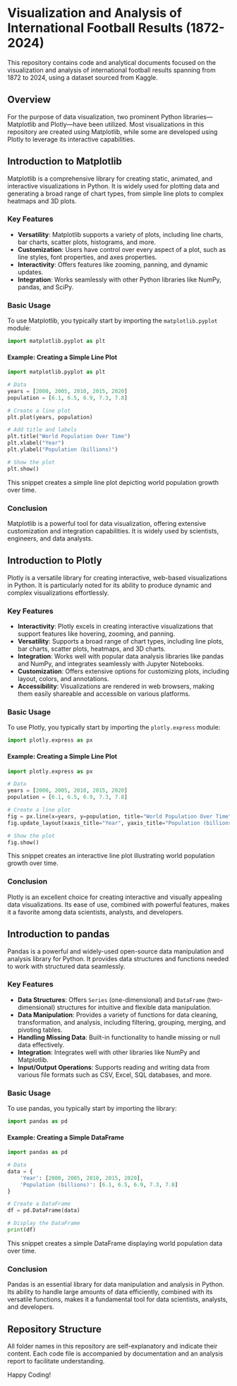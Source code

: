# Visualization and Analysis of International Football Results (1872-2024)

This repository contains code and analytical documents focused on the visualization and analysis of international football results spanning from 1872 to 2024, using a dataset sourced from Kaggle.

## Overview

For the purpose of data visualization, two prominent Python libraries—Matplotlib and Plotly—have been utilized. Most visualizations in this repository are created using Matplotlib, while some are developed using Plotly to leverage its interactive capabilities.

## Introduction to Matplotlib

Matplotlib is a comprehensive library for creating static, animated, and interactive visualizations in Python. It is widely used for plotting data and generating a broad range of chart types, from simple line plots to complex heatmaps and 3D plots.

### Key Features
- **Versatility**: Matplotlib supports a variety of plots, including line charts, bar charts, scatter plots, histograms, and more.
- **Customization**: Users have control over every aspect of a plot, such as line styles, font properties, and axes properties.
- **Interactivity**: Offers features like zooming, panning, and dynamic updates.
- **Integration**: Works seamlessly with other Python libraries like NumPy, pandas, and SciPy.

### Basic Usage
To use Matplotlib, you typically start by importing the `matplotlib.pyplot` module:

```python
import matplotlib.pyplot as plt
```

#### Example: Creating a Simple Line Plot
```python
import matplotlib.pyplot as plt

# Data
years = [2000, 2005, 2010, 2015, 2020]
population = [6.1, 6.5, 6.9, 7.3, 7.8]

# Create a line plot
plt.plot(years, population)

# Add title and labels
plt.title("World Population Over Time")
plt.xlabel("Year")
plt.ylabel("Population (billions)")

# Show the plot
plt.show()
```
This snippet creates a simple line plot depicting world population growth over time.

### Conclusion
Matplotlib is a powerful tool for data visualization, offering extensive customization and integration capabilities. It is widely used by scientists, engineers, and data analysts.

## Introduction to Plotly

Plotly is a versatile library for creating interactive, web-based visualizations in Python. It is particularly noted for its ability to produce dynamic and complex visualizations effortlessly.

### Key Features
- **Interactivity**: Plotly excels in creating interactive visualizations that support features like hovering, zooming, and panning.
- **Versatility**: Supports a broad range of chart types, including line plots, bar charts, scatter plots, heatmaps, and 3D charts.
- **Integration**: Works well with popular data analysis libraries like pandas and NumPy, and integrates seamlessly with Jupyter Notebooks.
- **Customization**: Offers extensive options for customizing plots, including layout, colors, and annotations.
- **Accessibility**: Visualizations are rendered in web browsers, making them easily shareable and accessible on various platforms.

### Basic Usage
To use Plotly, you typically start by importing the `plotly.express` module:

```python
import plotly.express as px
```

#### Example: Creating a Simple Line Plot
```python
import plotly.express as px

# Data
years = [2000, 2005, 2010, 2015, 2020]
population = [6.1, 6.5, 6.9, 7.3, 7.8]

# Create a line plot
fig = px.line(x=years, y=population, title="World Population Over Time")
fig.update_layout(xaxis_title="Year", yaxis_title="Population (billions)")

# Show the plot
fig.show()
```
This snippet creates an interactive line plot illustrating world population growth over time.

### Conclusion
Plotly is an excellent choice for creating interactive and visually appealing data visualizations. Its ease of use, combined with powerful features, makes it a favorite among data scientists, analysts, and developers.

## Introduction to pandas

Pandas is a powerful and widely-used open-source data manipulation and analysis library for Python. It provides data structures and functions needed to work with structured data seamlessly.

### Key Features
- **Data Structures**: Offers `Series` (one-dimensional) and `DataFrame` (two-dimensional) structures for intuitive and flexible data manipulation.
- **Data Manipulation**: Provides a variety of functions for data cleaning, transformation, and analysis, including filtering, grouping, merging, and pivoting tables.
- **Handling Missing Data**: Built-in functionality to handle missing or null data effectively.
- **Integration**: Integrates well with other libraries like NumPy and Matplotlib.
- **Input/Output Operations**: Supports reading and writing data from various file formats such as CSV, Excel, SQL databases, and more.

### Basic Usage
To use pandas, you typically start by importing the library:

```python
import pandas as pd
```

#### Example: Creating a Simple DataFrame
```python
import pandas as pd

# Data
data = {
    'Year': [2000, 2005, 2010, 2015, 2020],
    'Population (billions)': [6.1, 6.5, 6.9, 7.3, 7.8]
}

# Create a DataFrame
df = pd.DataFrame(data)

# Display the DataFrame
print(df)
```
This snippet creates a simple DataFrame displaying world population data over time.

### Conclusion
Pandas is an essential library for data manipulation and analysis in Python. Its ability to handle large amounts of data efficiently, combined with its versatile functions, makes it a fundamental tool for data scientists, analysts, and developers.

## Repository Structure
All folder names in this repository are self-explanatory and indicate their content. Each code file is accompanied by documentation and an analysis report to facilitate understanding.

Happy Coding!
